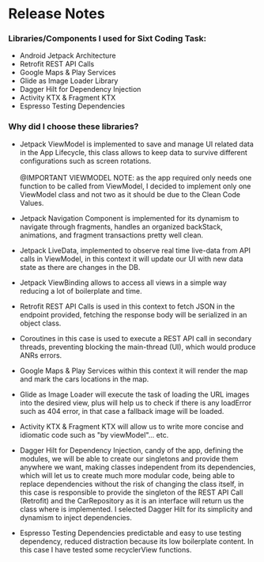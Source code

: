 # Release Notes

### Libraries/Components I used for Sixt Coding Task:

  * Android Jetpack Architecture
  * Retrofit REST API Calls
  * Google Maps & Play Services
  * Glide as Image Loader Library
  * Dagger Hilt for Dependency Injection
  * Activity KTX & Fragment KTX
  * Espresso Testing Dependencies
  
### Why did I choose these libraries?
  
  * Jetpack ViewModel is implemented to save and manage UI related data in the App Lifecycle, this class allows to keep data to survive different configurations
                      such as screen rotations. <br><br>@IMPORTANT VIEWMODEL NOTE: as the app required only needs one function to be called from ViewModel, I decided to implement only one
                      ViewModel class and not two as it should be due to the Clean Code Values.<br>
                      
  * Jetpack Navigation Component is implemented for its dynamism to navigate through fragments, handles an organized backStack, animations, and fragment transactions
                      pretty well clean.
                      
  * Jetpack LiveData, implemented to observe real time live-data from API calls in ViewModel, in this context it will update our UI with new data state as there are changes in the DB.
  * Jetpack ViewBinding allows to access all views in a simple way reducing a lot of boilerplate and time.
  
  * Retrofit REST API Calls is used in this context to fetch JSON in the endpoint provided, fetching the response body will be serialized in an object class.
  
  * Coroutines in this case is used to execute a REST API call in secondary threads, preventing blocking the main-thread (UI), which would produce ANRs errors.
  
  * Google Maps & Play Services within this context it will render the map and mark the cars locations in the map.
  
  * Glide as Image Loader will execute the task of loading the URL images into the desired view, plus will help us to check if there is any loadError such as 404 error, in that case
  a fallback image will be loaded.
  
  * Activity KTX & Fragment KTX will allow us to write more concise and idiomatic code such as "by viewModel"... etc.
  
  * Dagger Hilt for Dependency Injection, candy of the app, defining the modules, we will be able to create our singletons and provide them anywhere we want, making classes independent from its dependencies,
  which will let us to create much more modular code, being able to replace dependencies without the risk of changing the class itself, in this case
  is responsible to provide the singleton of the REST API Call (Retrofit) and the CarRepository as it is an interface will return us the class where is implemented. I selected Dagger Hilt 
  for its simplicity and dynamism to inject dependencies.
  
  * Espresso Testing Dependencies predictable and easy to use testing dependency, reduced distraction because its low boilerplate content. In this case I have tested some recyclerView functions.

